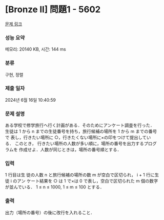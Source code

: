 # [Bronze II] 問題1 - 5602 

[문제 링크](https://www.acmicpc.net/problem/5602) 

### 성능 요약

메모리: 20140 KB, 시간: 144 ms

### 분류

구현, 정렬

### 제출 일자

2024년 6월 16일 10:40:59

### 문제 설명

<p>ある学校で修学旅行へ行く計画がある．そのためにアンケート調査を行った． 生徒は 1 から n までの生徒番号を持ち，旅行候補の場所を 1 から m までの番号で 表し，行きたい場所に ○，行きたくない場所に×の印をつけて提出している． このとき， 行きたい場所の人数が多い順に，場所の番号を出力するプログラムを 作成せよ．人数が同じときは，場所の番号順とする．</p>

### 입력 

 <p>1 行目は生 徒の人数 n と旅行候補の場所の数 m が空白で区切られ， i + 1 行に生徒 i のアン ケート結果を ○ は 1 で×は 0 で表し，空白で区切られた m 個の数字が並んでいる． 1 ≤ n ≤ 1000, 1 ≤ m ≤ 100 とする．</p>

### 출력 

 <p>出力（場所の番号）の後に改行を入れること．</p>

